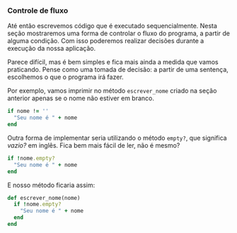 ### Controle de fluxo

Até então escrevemos código que é executado sequencialmente. Nesta seção mostraremos uma forma de controlar o fluxo do programa, a partir de alguma condição. Com isso poderemos realizar decisões durante a execução da nossa aplicação.

Parece difícil, mas é bem simples e fica mais ainda a medida que vamos praticando. Pense como uma tomada de decisão: a partir de uma sentença, escolhemos o que o programa irá fazer.

Por exemplo, vamos imprimir no método `escrever_nome` criado na seção anterior apenas se o nome não estiver em branco.

```ruby
if nome != ''
  "Seu nome é " + nome
end
```

Outra forma de implementar seria utilizando o método `empty?`, que significa _vazio?_ em inglês. Fica bem mais fácil de ler, não é mesmo?

```ruby
if !nome.empty?
  "Seu nome é " + nome
end
```

E nosso método ficaria assim:

```ruby
def escrever_nome(nome)
  if !nome.empty?
    "Seu nome é " + nome
  end
end
```

